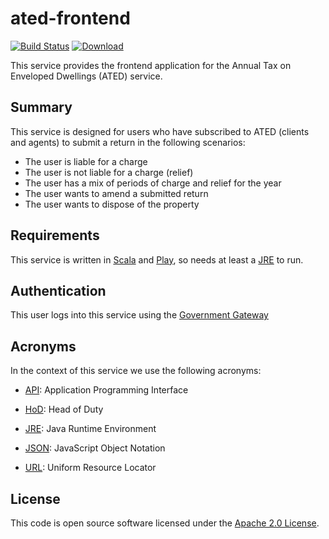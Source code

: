 ated-frontend
=============

[![Build Status](https://travis-ci.org/hmrc/ated-frontend.svg)](https://travis-ci.org/hmrc/ated-frontend) [ ![Download](https://api.bintray.com/packages/hmrc/releases/ated-frontend/images/download.svg) ](https://bintray.com/hmrc/releases/ated-frontend/_latestVersion)

This service provides the frontend application for the Annual Tax on Enveloped Dwellings (ATED) service.

Summary
-----------

This service is designed for users who have subscribed to ATED (clients and agents) to submit a return in the following scenarios:

* The user is liable for a charge
* The user is not liable for a charge (relief)
* The user has a mix of periods of charge and relief for the year
* The user wants to amend a submitted return
* The user wants to dispose of the property


Requirements
------------

This service is written in [Scala] and [Play], so needs at least a [JRE] to run.


Authentication
------------

This user logs into this service using the [Government Gateway]


Acronyms
--------

In the context of this service we use the following acronyms:

* [API]: Application Programming Interface

* [HoD]: Head of Duty

* [JRE]: Java Runtime Environment

* [JSON]: JavaScript Object Notation

* [URL]: Uniform Resource Locator

License
-------

This code is open source software licensed under the [Apache 2.0 License].

[Scala]: http://www.scala-lang.org/
[Play]: http://playframework.com/
[JRE]: http://www.oracle.com/technetwork/java/javase/overview/index.html

[Government Gateway]: http://www.gateway.gov.uk/

[API]: https://en.wikipedia.org/wiki/Application_programming_interface
[HoD]: http://webarchive.nationalarchives.gov.uk/+/http://www.hmrc.gov.uk/manuals/sam/samglossary/samgloss249.htm
[JSON]: http://json.org/
[URL]: https://en.wikipedia.org/wiki/Uniform_Resource_Locator

[Apache 2.0 License]: http://www.apache.org/licenses/LICENSE-2.0.html
